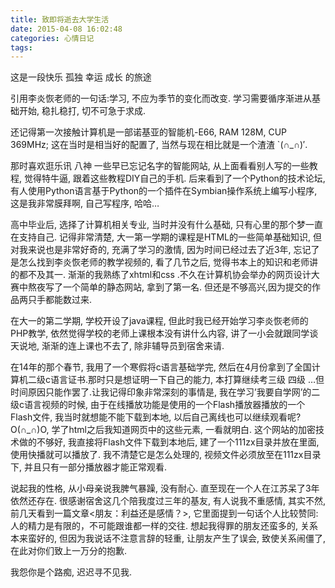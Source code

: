 ```yaml
---
title: 致即将逝去大学生活
date: 2015-04-08 16:02:48
categories: 心情日记
tags:
---
```


这是一段快乐 孤独 幸运 成长 的旅途

引用李炎恢老师的一句话:学习, 不应为季节的变化而改变. 学习需要循序渐进从基础开始, 稳扎稳打, 切不可急于求成.

还记得第一次接触计算机是一部诺基亚的智能机-E66, RAM 128M, CUP 369MHz; 这在当时是相当好的配置了, 当然与现在相比就是一个渣渣 `(∩_∩)′.

<!--more-->

那时喜欢逛乐讯 八神 一些早已忘记名字的智能网站, 从上面看看别人写的一些教程, 觉得特牛逼, 跟着这些教程DIY自己的手机. 后来看到了一个Python的技术论坛, 有人使用Python语言基于Python的一个插件在Symbian操作系统上编写小程序, 这是我非常膜拜啊, 自己写程序, 哈哈…

高中毕业后, 选择了计算机相关专业, 当时并没有什么基础, 只有心里的那个梦一直在支持自己. 记得非常清楚, 大一第一学期的课程是HTML的一些简单基础知识, 但对我来说也是非常好奇的, 充满了学习的激情, 因为时间已经过去了近3年, 忘记了是怎么找到李炎恢老师的教学视频的, 看了几节之后, 觉得书本上的知识和老师讲的都不及其一. 渐渐的我熟练了xhtml和css .不久在计算机协会举办的网页设计大赛中熬夜写了一个简单的静态网站, 拿到了第一名. 但还是不够高兴,因为提交的作品两只手都能数过来.

在大一的第二学期, 学校开设了java课程, 但此时我已经开始学习李炎恢老师的PHP教学, 依然觉得学校的老师上课根本没有讲什么内容, 讲了一小会就跟同学谈天说地, 渐渐的连上课也不去了, 除非辅导员到宿舍来请.

在14年的那个春节, 我用了一个寒假将c语言基础学完, 然后在4月份拿到了全国计算机二级c语言证书.那时只是想证明一下自己的能力, 本打算继续考三级 四级 …但时间原因只能作罢了.让我记得印象非常深刻的事情是, 我在学习’我要自学网’的二级c语言视频的时候, 由于在线播放功能是使用的一个Flash播放器播放的一个Flash文件, 我当时就想能不能下载到本地, 以后自己离线也可以继续观看呢? O(∩_∩)O, 学了html之后我知道网页中的这些元素, 一看就明白. 这个网站的加密技术做的不够好, 我直接将Flash文件下载到本地后, 建了一个111zx目录并放在里面, 使用快播就可以播放了. 我不清楚它是怎么处理的, 视频文件必须放至在111zx目录下, 并且只有一部分播放器才能正常观看.

说起我的性格, 从小母亲说我脾气暴躁, 没有耐心. 直至现在一个人在江苏呆了3年依然还存在. 很感谢宿舍这几个陪我度过三年的基友, 有人说我不重感情, 其实不然,前几天看到一篇文章<朋友：利益还是感情？>, 它里面提到一句话个人比较赞同:人的精力是有限的，不可能跟谁都一样的交往. 想起我得罪的朋友还蛮多的, 关系本来蛮好的, 但因为我说话不注意言辞的轻重, 让朋友产生了误会, 致使关系闹僵了, 在此对你们致上一万分的抱歉.

我怨你是个路痴, 迟迟寻不见我.